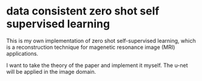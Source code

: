 # data consistent zero shot self supervised learning

This is my own implementation of zero shot self-supervised learning, which is a reconstruction technique for magenetic resonance image (MRI) applications.

I want to take the theory of the paper and implement it myself. The u-net will be applied in the image domain.

